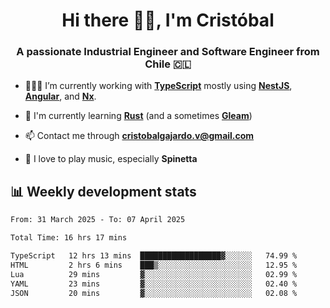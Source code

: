 <h1 align="center">Hi there ✌🏻, I'm Cristóbal</h1>
<h3 align="center">A passionate Industrial Engineer and Software Engineer from Chile 🇨🇱</h3>

- 🧑🏻‍💻 I’m currently working with **[TypeScript](https://www.typescriptlang.org)** mostly using **[NestJS](https://nestjs.com)**, **[Angular](https://angular.io)**, and **[Nx](https://nx.dev)**.

- 🌱 I'm currently learning **[Rust](https://www.rust-lang.org)** (and a sometimes **[Gleam](https://gleam.run/)**)

- 📫 Contact me through **cristobalgajardo.v@gmail.com**

- 🎸 I love to play music, especially **Spinetta**

## 📊 Weekly development stats

<!--START_SECTION:waka-->

```txt
From: 31 March 2025 - To: 07 April 2025

Total Time: 16 hrs 17 mins

TypeScript   12 hrs 13 mins  ██████████████████▓░░░░░░   74.99 %
HTML         2 hrs 6 mins    ███▒░░░░░░░░░░░░░░░░░░░░░   12.95 %
Lua          29 mins         ▓░░░░░░░░░░░░░░░░░░░░░░░░   02.99 %
YAML         23 mins         ▓░░░░░░░░░░░░░░░░░░░░░░░░   02.40 %
JSON         20 mins         ▓░░░░░░░░░░░░░░░░░░░░░░░░   02.08 %
```

<!--END_SECTION:waka-->
